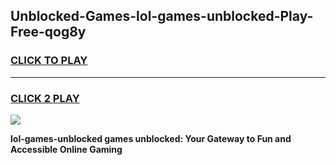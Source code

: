 
## Unblocked-Games-lol-games-unblocked-Play-Free-qog8y
<h3>
<a href="https://premium76.site?title=lol-games-unblocked&ref=18A">CLICK TO PLAY</a></h3>
<hr>

<h3>
<a href="https://premium76.site?title=lol-games-unblocked&ref=18A">CLICK 2 PLAY</a>
  
</h3>

<a href="https://premium76.site?title=lol-games-unblocked&ref=18A"><img src="https://clearcache.store/games.png"></a>


**lol-games-unblocked games unblocked: Your Gateway to Fun and Accessible Online Gaming**
